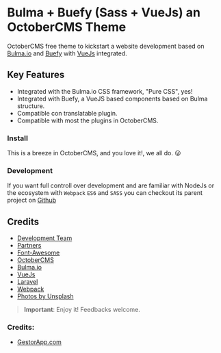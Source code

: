 Bulma + Buefy (Sass + VueJs) an OctoberCMS Theme
==========

OctoberCMS free theme to kickstart a website development based on [Bulma.io](http://bulma.io) and [Buefy](https://buefy.github.io) with [VueJs](https://vuejs.org) integrated.

## Key Features

- Integrated with the Bulma.io CSS framework, "Pure CSS", yes!
- Integrated with Buefy, a VueJS based components based on Bulma structure.
- Compatible con translatable plugin.
- Compatible with most the plugins in OctoberCMS.

### Install

This is a breeze in OctoberCMS, and you love it!, we all do. 😜

### Development

If you want full controll over development and are familiar with NodeJs or the ecosystem
with `Webpack` `ES6` and `SASS` you can checkout its parent
project on [Github](https://github.com/kikoseijo/oc-bulma-vue-webpack-theme)

## Credits
* [Development Team](http://sunnyface.com "Empresa programadores en Málaga")
* [Partners](http://sosvecinos.com "Herramientas para comunidades de propietarios y vecinos")
* [Font-Awesome](http://fontawesome.io "Font icons pro")
* [OctoberCMS](http://octobercms.com "Laravel CMS")
* [Bulma.io](http://bulma.io "Flexbox based CSS framework")
* [VueJs](https://vuejs.org "VueJS for dynamic javascript")
* [Laravel](https://laravel.com "For Web Artisans")
* [Webpack](https://webpack.js.org "javascripts + assets manager")
* [Photos by Unsplash](https://unsplash.com/)

> **Important**: Enjoy it! Feedbacks welcome.

### Credits:

* [GestorApp.com](https//gestorapp.com "Gestor de aplicaciones móviles en Málaga")
